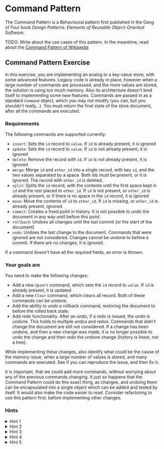 # Command Pattern

The Command Pattern is a Behavioural pattern first published in the Gang of Four book _Design Patterns: Elements of Reusable Object-Oriented Software_.

TODO: Write about the use cases of this pattern. In the meantime, read about the [Command Pattern of Wikipedia](https://en.wikipedia.org/wiki/Command_pattern)

## Command Pattern Exercise

In this exercise, you are implementing an analog to a key-value store, with some advanced features. Legacy code is already in place, however when a large number of commands are processed, and the more values are stored, the solution is using too much memory. Also its architecture doesn't lend itself to implementing some new features. Commands are passed in as a standard `Command` object, which you may not modify (you can, but you shouldn't really...). You must return the final state of the store document, after all the commands are executed.

### Requirements

The following commands are supported currently:

 - `insert`: Sets the `id` record to `value`. If `id` is already present, it is ignored
 - `update`: Sets the `id` record to `value`. If `id` is not already present, it is ignored
 - `delete`: Remove the record with `id`. If `id` is not already present, it is ignored
 - `merge`: Merge `id` and `other_id` into a single record, with key `id`, and the two values separated by a space. Both ids must be present, or it is ignored. The record with `other_id` is deleted.
 - `split`: Splits the `id` record, with the contents until the first space kept in `id` and the rest placed to `other_id`. If `id` is not present, or `other_id` is already present, or if there is no space in the `id` record, it is ignored
 - `move`: Move the contents of `id` to `other_id`. If `id` is missing, or `other_id` is already present, ignored.
 - `commit`: Creates a fixed point in history. It is not possible to undo the document in any way until before this point.
 - `rollback`: Undoes all changes until the last commit (or the start of the document)
 - `undo`: Undoes the last change to the document. Commands that were ignored are not considered. Changes cannot be undone to before a commit. If there are no changes, it is ignored.

If a command doesn't have all the required fields, an error is thrown.

### Your goals are

You need to make the following changes:

 - Add a new `Upsert` command, which sets the `id` record to `value`. If `id` is already present, it is updated
 - Add a new `Clear` command, which clears all record. Both of these commands can be undone.
 - Add the ability to undo a rollback command, restoring the document to before the rolled back state.
 - Add redo functionality. After an undo, if a redo is issued, the undo is undone. This holds to multiple undos and redos. Commands that didn't change the document are still not considered. If a change has been undone, and then a new change was made, it is no longer possible to undo the change and then redo the undone change (history is linear, not a tree).

While implementing these changes, also identify what could be the cause of the memory issue, when a large number of values is stored, and many commands are executed. See if you can reproduce the issue, and then fix it.

It is important, that we could add more commands, without worrying about any of the previous commands changing. It just so happens that the Command Pattern could do this exact thing, as changes, and undoing them can be encapsulated into a single object which can be added and tested by itself. It would also make the code easier to read. Consider refactoring to use this pattern first, before implementing other changes.

### Hints

<details>
  <summary>Hint 1</summary>

You need to convert the existing `Command` object, into a command implementation, such as this one:

```py
class InsertCommand:
    def __init__(self, insert_id: int, value: str) -> None:
        self._insert_id = insert_id
        self._value = value

    def execute(self, document: dict[int, str]) -> dict[int, str]:
        document[self._insert_id] = self._value
        return document
```

Note, none of the actual validation is implemented here.

</details>

<details>
  <summary>Hint 2</summary>

For each of the commands, you need to store if it made a change to the document (e.g. It is not ignored). If not, it can be discarded. If it did however, it should be stored in a history.

Each command should be independently undoable. Consider each command holding the logic to undo it, instead of storing each state. This leads to the memory issues by the way. If the command just does the original command in reverse when undone, it can simplify managing history a lot as well.

</details>

<details>
  <summary>Hint 3</summary>

Undoing the rollback requires storing all the changes the rollback made at once.

</details>

<details>
  <summary>Hint 4</summary>

When committing, you may as well discard the history, as nothing may revert the document to a state before the commit.

</details>

<details>
  <summary>Hint 5</summary>

To support the redo, you cannot discard commands that were undone. Consider using a pointer and a list, where when undone, the command at the current pointer is undone, and the pointer is moved back. Then to redo, the pointer is moved forward, and the command is executed again. If the pointer is not at the end of the list, when a new command is executed, all commands ahead of the pointer should be dropped.

</details>